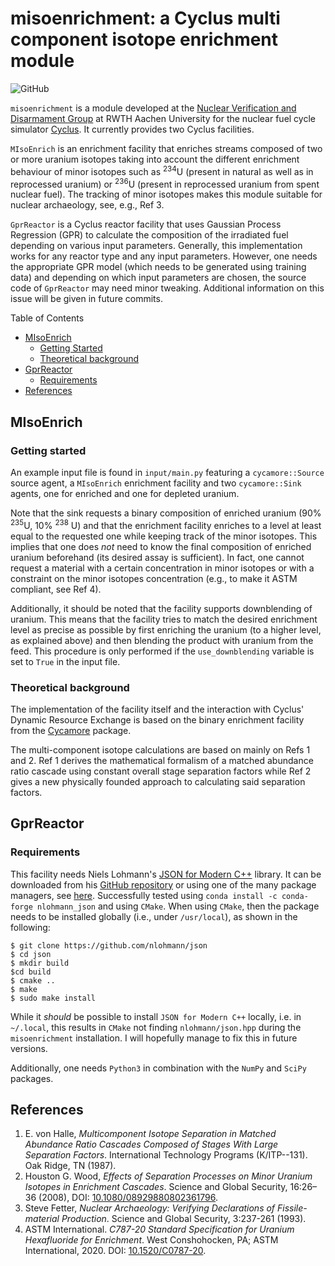 # misoenrichment: a Cyclus multi component isotope enrichment module
![GitHub](https://img.shields.io/github/license/maxschalz/miso_enrichment)

`misoenrichment` is a module developed at the [Nuclear Verification and Disarmament Group](https://www.nvd.rwth-aachen.de/) at RWTH Aachen University for the nuclear fuel cycle simulator
[Cyclus](http://fuelcycle.org). It currently provides two Cyclus facilities. 

`MIsoEnrich` is an enrichment facility that enriches 
streams composed of two or more uranium isotopes taking into account the 
different enrichment behaviour of minor isotopes such as <sup>234</sup>U (present in
natural as well as in reprocessed uranium) or <sup>236</sup>U (present in 
reprocessed uranium from spent nuclear fuel). The tracking of minor
isotopes makes this module suitable for nuclear archaeology, see, e.g., Ref 3.

`GprReactor` is a Cyclus reactor facility that uses Gaussian Process 
Regression (GPR) to calculate the composition of the irradiated fuel depending
on various input parameters. Generally, this implementation works for any
reactor type and any input parameters. However, one needs the appropriate
GPR model (which needs to be generated using training data) and depending 
on which input parameters are chosen, the source code of `GprReactor` may
need minor tweaking. Additional information on this issue will be given
in future commits.

Table of Contents
- [MIsoEnrich](#misoenrich)
  - [Getting Started](#getting-started)
  - [Theoretical background](#theoretical-background)
- [GprReactor](#gprreactor)
  - [Requirements](#requirements)
- [References](#references)

## MIsoEnrich
### Getting started
An example input file is found in `input/main.py` featuring a
`cycamore::Source` source agent, a `MIsoEnrich` enrichment facility and two
`cycamore::Sink` agents, one for enriched and one for depleted uranium. 

Note that the sink requests a binary composition of enriched uranium (90% 
<sup>235</sup>U, 10% <sup>238</sup> U) and that the enrichment facility
enriches to a level at least equal to the requested one while keeping track
 of the minor isotopes. This implies that one does _not_ need to know the 
final composition of enriched uranium beforehand (its desired assay is 
sufficient). In fact, one cannot request a material with a certain 
concentration in minor isotopes or with a constraint on the minor isotopes
concentration (e.g., to make it ASTM compliant, see Ref 4).

Additionally, it should be noted that the facility supports downblending of
uranium. This means that the facility tries to match the desired enrichment
level as precise as possible by first enriching the uranium (to a higher 
level, as explained above) and then blending the product with uranium from
the feed. This procedure is only performed if the `use_downblending`
variable is set to `True` in the input file.

### Theoretical background
The implementation of the facility itself and the interaction with Cyclus'
Dynamic Resource Exchange is based on the binary enrichment facility from 
the [Cycamore](https://github.com/cyclus/cycamore) package.

The multi-component isotope calculations are based on mainly on Refs 1 and 2.
Ref 1 derives the mathematical formalism of a matched abundance ratio cascade
using constant overall stage separation factors while Ref 2 gives a new 
physically founded approach to calculating said separation factors.

## GprReactor
### Requirements
This facility needs Niels Lohmann's [JSON for Modern C++](https://json.nlohmann.me/)
library. It can be downloaded from his [GitHub repository](https://github.com/nlohmann/json)
or using one of the many package managers, see [here](https://github.com/nlohmann/json#package-managers).
Successfully tested using `conda install -c conda-forge nlohmann_json` and using `CMake`.
When using `CMake`, then the package needs to be installed globally 
(i.e., under `/usr/local`), as shown in the following:
```
$ git clone https://github.com/nlohmann/json
$ cd json
$ mkdir build
$cd build
$ cmake ..
$ make
$ sudo make install
```
While it _should_ be possible to install `JSON for Modern C++` locally,
i.e. in `~/.local`, this results in `CMake` not finding `nlohmann/json.hpp`
during the `misoenrichment` installation. I will hopefully manage to 
fix this in future versions.

Additionally, one needs `Python3` in combination with the `NumPy` and 
`SciPy` packages.

## References

1. E. von Halle, _Multicomponent Isotope Separation in Matched Abundance 
  Ratio Cascades Composed of Stages With Large Separation Factors_. 
  International Technology Programs (K/ITP--131). Oak Ridge, TN (1987).
2. Houston G. Wood, _Effects of Separation Processes on Minor Uranium 
  Isotopes in Enrichment Cascades_. Science and Global Security, 16:26–36
  (2008), DOI: [10.1080/08929880802361796](https://doi.org/10.1080/08929880802361796).
3. Steve Fetter, _Nuclear Archaeology: Verifying Declarations of 
  Fissile-material Production_. Science and Global Security, 3:237-261
  (1993).
4. ASTM International. _C787-20 Standard Specification for Uranium 
  Hexafluoride for Enrichment_. West Conshohocken, PA; ASTM International, 2020. 
  DOI: [10.1520/C0787-20](https://doi.org/10.1520/C0787-20).
